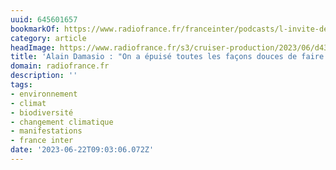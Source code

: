 ```yaml
---
uuid: 645601657
bookmarkOf: https://www.radiofrance.fr/franceinter/podcasts/l-invite-de-7h50/l-invite-de-7h50-du-lundi-19-juin-2023-7433000
category: article
headImage: https://www.radiofrance.fr/s3/cruiser-production/2023/06/d43f6a20-41c2-4a95-b5e0-53eea5116e5c/1200x680_sc_000-par7780085.jpg
title: 'Alain Damasio : "On a épuisé toutes les façons douces de faire les choses"'
domain: radiofrance.fr
description: ''
tags:
- environnement
- climat
- biodiversité
- changement climatique
- manifestations
- france inter
date: '2023-06-22T09:03:06.072Z'
---
```



